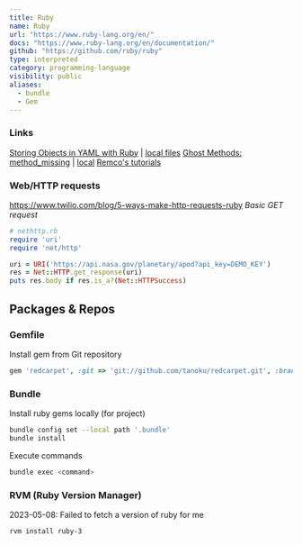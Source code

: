 ```yaml
---
title: Ruby
name: Ruby
url: "https://www.ruby-lang.org/en/"
docs: "https://www.ruby-lang.org/en/documentation/"
github: "https://github.com/ruby/ruby"
type: interpreted
category: programming-language
visibility: public
aliases:
  - bundle
  - Gem
---
```

### Links

[Storing Objects in YAML with Ruby](https://medium.com/launch-school/storing-objects-in-yaml-with-ruby-d02c60e0dc65) | [local files](file://edu/ruby/yamltut)
[Ghost Methods: method_missing](https://pabloadell.medium.com/ruby-cool-kid-rb-meta-programming-series-ghost-methods-765b0400a0f8) | [local](file://notes/life/tech/ruby_ghostMethods.pdf)
[Remco's tutorials](file://edu/ruby/remco/programming-in-ruby)

### Web/HTTP requests

<https://www.twilio.com/blog/5-ways-make-http-requests-ruby>
_Basic GET request_

```ruby
# nethttp.rb
require 'uri'
require 'net/http'

uri = URI('https://api.nasa.gov/planetary/apod?api_key=DEMO_KEY')
res = Net::HTTP.get_response(uri)
puts res.body if res.is_a?(Net::HTTPSuccess)
```

## Packages & Repos

### Gemfile

Install gem from Git repository

```ruby
gem 'redcarpet', :git => 'git://github.com/tanoku/redcarpet.git', :branch => 'yourbranch'
```

### Bundle

Install ruby gems locally (for project)

```bash
bundle config set --local path '.bundle'
bundle install
```

Execute commands
```bash
bundle exec <command>
```

### RVM (Ruby Version Manager)

2023-05-08:
Failed to fetch a version of ruby for me

```bash
rvm install ruby-3
```

